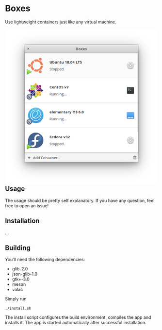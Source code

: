 # Boxes

Use lightweight containers just like any virtual machine.

<img src="data/screenshots/App.png?raw=true" width="512" align="right" />

## Usage

The usage should be pretty self explanatory. If you have any question, feel free to open an issue!

## Installation

...

## Building

You'll need the following dependencies:
* glib-2.0
* json-glib-1.0
* gtk+-3.0
* meson
* valac

Simply run

```
./install.sh
```

The install script configures the build environment, compiles the app and installs it.
The app is started automatically after successful installation.

